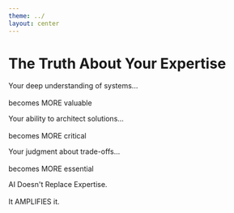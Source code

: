 ```yaml
---
theme: ../
layout: center
---
```


# The Truth About Your Expertise



  <!-- Rewritten as a 3-column grid for clarity and emphasis -->
  <div class="grid grid-cols-1 md:grid-cols-3 gap-6 mb-6">
    <v-clicks>
      <div class="bg-white border-emerald-600 border-2 rounded-lg p-4 text-sm text-center flex items-center justify-center">
        <p>
          Your deep understanding of systems...<br/><br/> <span class="text-emerald-600 font-semibold">becomes MORE valuable</span>
        </p>
      </div>
      <div class="bg-white border-sky-600 border-2 rounded-lg p-4 text-sm text-center flex items-center justify-center">
        <p>
          Your ability to architect solutions...<br/><br/> <span class="text-sky-600 font-semibold">becomes MORE critical</span>
        </p>
      </div>
      <div class="bg-white border-amber-600 border-2 rounded-lg p-4 text-sm text-center flex items-center justify-center">
        <p>
          Your judgment about trade-offs...<br/><br/> <span class="text-amber-600 font-semibold">becomes MORE essential</span>
        </p>
      </div>
      </v-clicks>
  </div>
    
<v-clicks>
  <div class="grid grid-cols-5 gap-4">
    <div></div>
    <div class="col-span-3 bg-white border-red-600 border-2 rounded-lg p-4 text-lg text-gray-900 font-bold text-center">
      <p>
        AI Doesn't Replace Expertise. <br/><br/>It <span class="text-red-600 font-semibold">AMPLIFIES</span> it.
      </p>
    </div>
    <div></div>
  </div>
</v-clicks>


<!--
This is your moment of choice.

You can resist. Many will. They'll cling to the way things were, dismiss AI as hype, hope it's a fad. History shows how that ends.

The Engineers Who Thrive Will Be Those Who See AI as a Tool, Not a Threat

Or you can evolve. Not by abandoning your expertise, but by amplifying it. Not by becoming a "prompt engineer," but by becoming an AI-enhanced architect.

The irony is this: the engineers who fear AI most are often the ones who would benefit from it most. Your deep knowledge, your battle scars, your understanding of what actually matters in production - that's what makes you the perfect person to wield these tools responsibly.

The future needs engineers who understand both the power and the dangers of AI. Who can build systems that leverage AI while maintaining human judgment. Who can prevent the disasters that pure automation would create.

That engineer could be you. If you choose to evolve.

The choice is yours. Choose wisely.
-->

